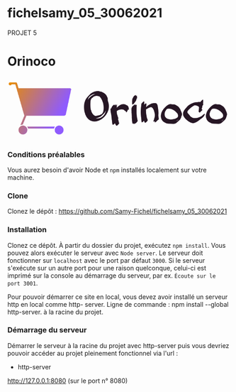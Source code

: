 # fichelsamy_05_30062021
PROJET 5

# Orinoco #
![Orinoco Projet 5](https://github.com/Samy-Fichel/fichelsamy_05_30062021/blob/master/back-end/images/logo_orinoco.png)

### Conditions préalables ###

Vous aurez besoin d'avoir Node et `npm` installés localement sur votre machine.

### Clone ###
Clonez le dépôt : https://github.com/Samy-Fichel/fichelsamy_05_30062021

### Installation ###

Clonez ce dépôt. À partir du dossier du projet, exécutez `npm install`. 
Vous pouvez alors exécuter le serveur avec `Node server`.
Le serveur doit fonctionner sur `localhost` avec le port par défaut `3000`. Si le
serveur s'exécute sur un autre port pour une raison quelconque, celui-ci est imprimé sur la
console au démarrage du serveur, par ex. `Écoute sur le port 3001`.

Pour pouvoir démarrer ce site en local, vous devez avoir installé un serveur http en local comme http- server. Ligne de commande : npm install --global http-server. à la racine du projet.

### Démarrage du serveur ###

Démarrer le serveur à la racine du projet avec  http-server puis vous devriez pouvoir accéder au projet pleinement fonctionnel via l'url : 

* http-server

http://127.0.0.1:8080 (sur le port n° 8080) 

